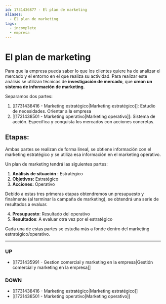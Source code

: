 ```yaml
---
id: 1731436877 - El plan de marketing
aliases:
  - El plan de marketing
tags:
  - incomplete
  - empresa
---
```

# El plan de marketing
Para que la empresa pueda saber lo que los clientes quiere ha de analizar el mercado y el entorno en el que realiza su actividad. Para realizar este análisis se utilizan técnicas de **investigación de mercado**, que **crean un sistema de información de marketing**. 

Separamos dos partes:

1. [[1731438416 - Marketing estratégico|Marketing estratégico]]: Estudio de necesidades. Orientar a la empresa
2. [[1731438501 - Marketing operativo|Marketing operativo]]: Sistema de acción. Especifica y conquista los mercados con acciones concretas.

## Etapas:
Ambas partes se realizan de forma lineal, se obtiene información con el marketing estratégico y se utiliza esa información en el marketing operativo.

Un plan de marketing tendrá las siguientes partes:

1. **Análisis de situación** : Estratégico
2. **Objetivos:** Estratégico
3. **Acciones:** Operativo
   
Debido a estas tres primeras etapas obtendremos un presupuesto y finalmente (al terminar la campaña de marketing), se obtendrá una serie de resultados a evaluar. 

4. **Presupuesto**: Resultado del operativo
5. **Resultados**: A evaluar otra vez por el estratégico

Cada una de estas partes se estudia más a fonde dentro del marketing estratégico/operativo.

***

### UP

- [[1731435991 - Gestion comercial y marketing en la empresa|Gestión comercial y marketing en la empresa]]

### DOWN

- [[1731438416 - Marketing estratégico|Marketing estratégico]]
- [[1731438501 - Marketing operativo|Marketing operativo]]
